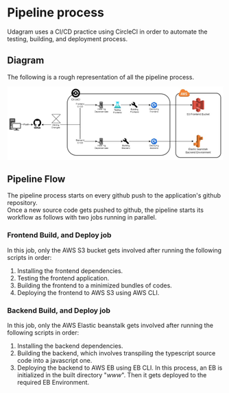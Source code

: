 # Pipeline process
Udagram uses a CI/CD practice using CircleCI in order to automate the testing, building, and deployment process.



## Diagram
The following is a rough representation of all the pipeline process.

![Pipeline proccess](Pipeline.jpg)

## Pipeline Flow
The pipeline process starts on every github push to the application's github repository.<br />Once a new source code gets pushed to github, the pipeline starts its workflow as follows with two jobs running in parallel.

### **Frontend Build, and Deploy job**
In this job, only the AWS S3 bucket gets involved after running the following scripts in order:

1. Installing the frontend dependencies.
2. Testing the frontend application.
3. Building the frontend to a minimized bundles of codes.
4. Deploying the frontend to AWS S3 using AWS CLI.

### **Backend Build, and Deploy job**
In this job, only the AWS Elastic beanstalk gets involved after running the following scripts in order:

1. Installing the backend dependencies.
2. Building the backend, which involves transpiling the typescript source code into a javascript one.
3. Deploying the backend to AWS EB using EB CLI. In this process, an EB is initialized in the built directory "*www*". Then it gets deployed to the required EB Environment.

